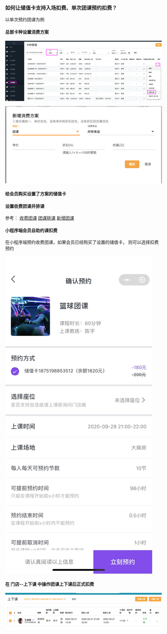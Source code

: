 ### 如何让储值卡支持入场扣费、单次团课预约扣费？
以单次预约团课为例

#### 总部卡种设置消费方案

![](../../assets/card/消费方案.png)

![](../../assets/card/新增方案.png)

#### 给会员购买设置了方案的储值卡

#### 设置收费团课并排课
参考：
  [收费团课](../团课/收费团课.md)
  [团课排课](../团课/团课排课.md)
  [新增团课](../团课/新增团课.md)
  
#### 小程序端会员自助约课扣费
在小程序端预约收费团课，如果会员已经购买了设置的储值卡，
则可以选择扣费预约

![](../../assets/card/储值卡约课扣费.jpeg)

#### 在 门店--上下课 中操作团课上下课后正式扣费

![](../../assets/card/上下课.png)



